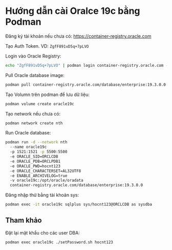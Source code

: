 # Hướng dẫn cài Oralce 19c bằng Podman

Đăng ký tài khoản nếu chưa có: https://container-registry.oracle.com

Tạo Auth Token. VD: `ZgfF891vD5q+7pLVO`

Login vào Oracle Registry:

```bash
echo "ZgfF891vD5q+7pLVO" | podman login container-registry.oracle.com -u "<your-oracle account>" --password-stdin
```

Pull Oracle database image:

```bash
podman pull container-registry.oracle.com/database/enterprise:19.3.0.0
```

Tạo Volumn trên podman để lưu dữ liệu:

```bash
podman volume create oracle19c
```

Tạo network nếu chưa có:

```bash
podman network create nth
```

Run Oracle database:

```bash
podman run -d --network nth
  --name oracle19c
  -p 1521:1521 -p 5500:5500
  -e ORACLE_SID=ORCLCDB
  -e ORACLE_PDB=ORCLPDB1
  -e ORACLE_PWD=hocnt123
  -e ORACLE_CHARACTERSET=AL32UTF8
  -e ENABLE_ARCHIVELOG=true
  -v oracle19c:/opt/oracle/oradata
  container-registry.oracle.com/database/enterprise:19.3.0.0
  ```
Đăng nhập thử bằng tài khoản sys:

```bash
podman exec -it oracle19c sqlplus sys/hocnt123@ORCLCDB as sysdba
```

## Tham khảo

Đặt lại mật khẩu cho các user DBA:

```bash
podman exec oracle19c ./setPassword.sh hocnt123
```